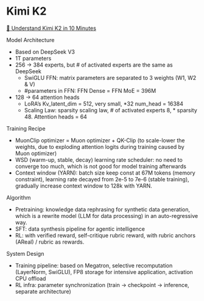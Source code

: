 # Kimi K2

[🚀 Understand Kimi K2 in 10 Minutes](https://www.linkedin.com/pulse/understand-kimi-k2-10-minutes-jf-ai-vnsqc/)

Model Architecture
- Based on DeepSeek V3
- 1T parameters 
- 256 -> 384 experts, but # of activated experts are the same as DeepSeek
  - SwiGLU FFN: matrix parameters are separated to 3 weights (W1, W2 & V)
  - #parameters in FFN: FFN Dense = FFN MoE = 396M
- 128 -> 64 attention heads
  - LoRA’s Kv_latent_dim  = 512, very small, *32 num_head = 16384
  - Scaling Law: sparsity scaling law, # of activated experts 8, * sparsity 48. Attention heads = 64

Training Recipe
- MuonClip optimizer = Muon optimizer + QK-Clip (to scale-lower the weights, due to exploding attention logits during training caused by Muon optimizer)
- WSD (warm-up, stable, decay) learning rate scheduler: no need to converge too much, which is not good for model training afterwards
- Context window (YARN): batch size keep const at 67M tokens (memory constraint), learning rate decayed from 2e-5 to 7e-6 (stable training), gradually increase context window to 128k with YARN.

Algorithm
- Pretraining: knowledge data rephrasing for synthetic data generation, which is a rewrite model (LLM for data processing) in an auto-regressive way.
- SFT: data synthesis pipeline for agentic intelligence
- RL: with verified reward, self-critique rubric reward, with rubric anchors (AReal) / rubric as rewards.

System Design
- Training pipeline: based on Megatron, selective recomputation (LayerNorm, SwiGLU), FP8 storage for intensive application, activation CPU offload
- RL infra: parameter synchronization (train -> checkpoint -> inference, separate architecture)
